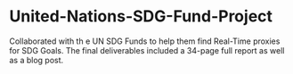 # United-Nations-SDG-Fund-Project
Collaborated with th e UN SDG Funds to help them find Real-Time proxies for SDG Goals.
The final deliverables included a 34-page full report as well as a blog post.
